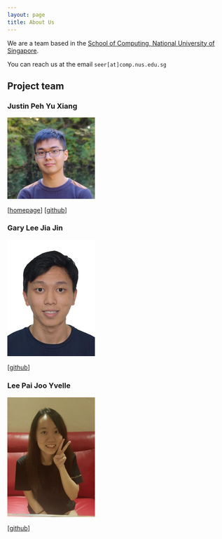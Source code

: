 ```yaml
---
layout: page
title: About Us
---
```


We are a team based in the [School of Computing, National University of Singapore](http://www.comp.nus.edu.sg).

You can reach us at the email `seer[at]comp.nus.edu.sg`

## Project team

### Justin Peh Yu Xiang

<img src="images/pyuxiang.png" width="200px">

[[homepage](https://pyuxiang.com/)]
[[github](https://github.com/pyuxiang)]

### Gary Lee Jia Jin

<img src="images/garyljj.png" width="200px">

[[github](https://github.com/garyljj)]

### Lee Pai Joo Yvelle

<img src="images/ellevy.png" width="200px">

[[github](https://github.com/ellevy)]